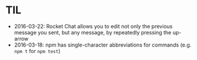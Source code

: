 # TIL

- 2016-03-22: Rocket Chat allows you to edit not only the previous message you sent, but any message, by repeatedly pressing the up-arrow
- 2016-03-18: npm has single-character abbreviations for commands (e.g. `npm t` for `npm test`)

